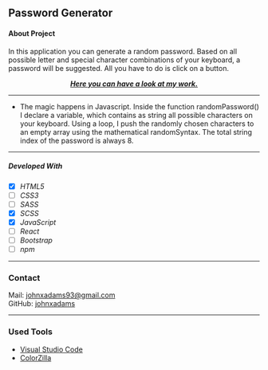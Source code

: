 ## Password Generator

#### About Project
In this application you can generate a random password. Based on all possible letter and special character combinations of your keyboard, a password will be suggested. All you have to do is click on a button. 

<div align="center">

**_[Here you can have a look at my work.](https://johnxadams.github.io/password-generator/)_**



---
</div>

- The magic happens in Javascript. Inside the 
function randomPassword() I declare a variable, which contains as string all possible characters on your keyboard. Using a loop, I push the randomly chosen characters to an empty array using the mathematical randomSyntax.  The total string index of the password is always 8.
---

##### Developed With

- [x] _HTML5_
- [ ] _CSS3_
- [ ] _SASS_
- [x] _SCSS_
- [x] _JavaScript_
- [ ] _React_
- [ ] _Bootstrap_
- [ ] _npm_

---

### Contact

Mail: <johnxadams93@gmail.com><br>
GitHub: [johnxadams](https://github.com/johnxadams)<br>

---

### Used Tools

- [Visual Studio Code](https://code.visualstudio.com/)
- [ColorZilla](https://www.colorzilla.com/chrome/)

